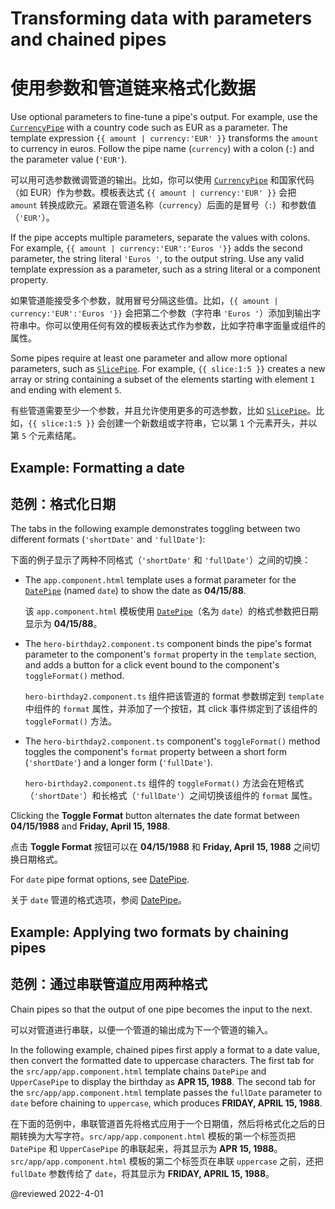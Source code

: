 # Transforming data with parameters and chained pipes

# 使用参数和管道链来格式化数据

Use optional parameters to fine-tune a pipe's output.
For example, use the [`CurrencyPipe`](api/common/CurrencyPipe "API reference") with a country code such as EUR as a parameter.
The template expression `{{ amount | currency:'EUR' }}` transforms the `amount` to currency in euros.
Follow the pipe name (`currency`) with a colon (`:`) and the parameter value (`'EUR'`).

可以用可选参数微调管道的输出。比如，你可以使用 [`CurrencyPipe`](api/common/CurrencyPipe "API 参考") 和国家代码（如 EUR）作为参数。模板表达式 `{{ amount | currency:'EUR' }}` 会把 `amount` 转换成欧元。紧跟在管道名称（`currency`）后面的是冒号（`:`）和参数值（`'EUR'`）。

If the pipe accepts multiple parameters, separate the values with colons.
For example, `{{ amount | currency:'EUR':'Euros '}}` adds the second parameter, the string literal `'Euros '`, to the output string. Use any valid template expression as a parameter, such as a string literal or a component property.

如果管道能接受多个参数，就用冒号分隔这些值。比如，`{{ amount | currency:'EUR':'Euros '}}` 会把第二个参数（字符串 `'Euros '`）添加到输出字符串中。你可以使用任何有效的模板表达式作为参数，比如字符串字面量或组件的属性。

Some pipes require at least one parameter and allow more optional parameters, such as [`SlicePipe`](api/common/SlicePipe "API reference for SlicePipe"). For example, `{{ slice:1:5 }}` creates a new array or string containing a subset of the elements starting with element `1` and ending with element `5`.

有些管道需要至少一个参数，并且允许使用更多的可选参数，比如 [`SlicePipe`](api/common/SlicePipe "SlicePipe 的 API 参考")。比如，`{{ slice:1:5 }}` 会创建一个新数组或字符串，它以第 `1` 个元素开头，并以第 `5` 个元素结尾。

## Example: Formatting a date

## 范例：格式化日期

The tabs in the following example demonstrates toggling between two different formats (`'shortDate'` and `'fullDate'`):

下面的例子显示了两种不同格式（`'shortDate'` 和 `'fullDate'`）之间的切换：

* The `app.component.html` template uses a format parameter for the [`DatePipe`](api/common/DatePipe) (named `date`) to show the date as **04/15/88**.

  该 `app.component.html` 模板使用 [`DatePipe`](api/common/DatePipe)（名为 `date`）的格式参数把日期显示为 **04/15/88**。

* The `hero-birthday2.component.ts` component binds the pipe's format parameter to the component's `format` property in the `template` section, and adds a button for a click event bound to the component's `toggleFormat()` method.

  `hero-birthday2.component.ts` 组件把该管道的 format 参数绑定到 `template` 中组件的 `format` 属性，并添加了一个按钮，其 click 事件绑定到了该组件的 `toggleFormat()` 方法。

* The `hero-birthday2.component.ts` component's `toggleFormat()` method toggles the component's `format` property between a short form
  (`'shortDate'`) and a longer form (`'fullDate'`).

  `hero-birthday2.component.ts` 组件的 `toggleFormat()` 方法会在短格式（`'shortDate'`）和长格式（`'fullDate'`）之间切换该组件的 `format` 属性。

<code-tabs>
    <code-pane header="src/app/app.component.html" region="format-birthday" path="pipes/src/app/app.component.html"></code-pane>
    <code-pane header="src/app/hero-birthday2.component.ts (template)" region="template" path="pipes/src/app/hero-birthday2.component.ts"></code-pane>
    <code-pane header="src/app/hero-birthday2.component.ts (class)" region="class" path="pipes/src/app/hero-birthday2.component.ts"></code-pane>
</code-tabs>

Clicking the **Toggle Format** button alternates the date format between **04/15/1988** and **Friday, April 15, 1988**.

点击 **Toggle Format** 按钮可以在 **04/15/1988** 和 **Friday, April 15, 1988** 之间切换日期格式。

<div class="alert is-helpful">

For `date` pipe format options, see [DatePipe](api/common/DatePipe "DatePipe API Reference page").

关于 `date` 管道的格式选项，参阅 [DatePipe](api/common/DatePipe "DatePipe API 参考手册页面")。

</div>

## Example: Applying two formats by chaining pipes

## 范例：通过串联管道应用两种格式

Chain pipes so that the output of one pipe becomes the input to the next.

可以对管道进行串联，以便一个管道的输出成为下一个管道的输入。

In the following example, chained pipes first apply a format to a date value, then convert the formatted date to uppercase characters.
The first tab for the `src/app/app.component.html` template chains `DatePipe` and `UpperCasePipe` to display the birthday as **APR 15, 1988**.
The second tab for the `src/app/app.component.html` template passes the `fullDate` parameter to `date` before chaining to `uppercase`, which produces **FRIDAY, APRIL 15, 1988**.

在下面的范例中，串联管道首先将格式应用于一个日期值，然后将格式化之后的日期转换为大写字符。`src/app/app.component.html` 模板的第一个标签页把 `DatePipe` 和 `UpperCasePipe` 的串联起来，将其显示为 **APR 15, 1988**。`src/app/app.component.html` 模板的第二个标签页在串联 `uppercase` 之前，还把 `fullDate` 参数传给了 `date`，将其显示为 **FRIDAY, APRIL 15, 1988**。

<code-tabs>
    <code-pane header="src/app/app.component.html (1)" region="chained-birthday" path="pipes/src/app/app.component.html"></code-pane>
    <code-pane header="src/app/app.component.html (2)" region="chained-parameter-birthday" path="pipes/src/app/app.component.html"></code-pane>
</code-tabs>

@reviewed 2022-4-01
